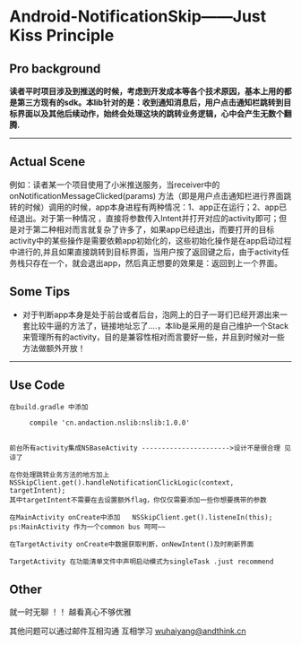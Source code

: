 Android-NotificationSkip——Just Kiss Principle
==

## Pro background 

**读者平时项目涉及到推送的时候，考虑到开发成本等各个技术原因，基本上用的都是第三方现有的sdk。本lib针对的是：收到通知消息后，用户点击通知栏跳转到目标界面以及其他后续动作，始终会处理这块的跳转业务逻辑，心中会产生无数个翻腾.**  

---

## Actual Scene


 例如：读者某一个项目使用了小米推送服务，当receiver中的onNotificationMessageClicked(params) 方法（即是用户点击通知栏进行界面跳转的时候）调用的时候，app本身进程有两种情况：1、app正在运行；2、app已经退出。对于第一种情况	，直接将参数传入Intent并打开对应的activity即可；但是对于第二种相对而言就复杂了许多了，如果app已经退出，而要打开的目标activity中的某些操作是需要依赖app初始化的，这些初始化操作是在app启动过程中进行的,并且如果直接跳转到目标界面，当用户按了返回键之后，由于activity任务栈只存在一个，就会退出app，然后真正想要的效果是：返回到上一个界面。


## Some Tips 

   

 - 对于判断app本身是处于前台或者后台，泡网上的日子一哥们已经开源出来一套比较牛逼的方法了，链接地址忘了....，本lib是采用的是自己维护一个Stack来管理所有的activity，目的是兼容性相对而言要好一些，并且到时候对一些方法做额外开放！


 
---


## Use Code
    在build.gradle 中添加 
            
         compile 'cn.andaction.nslib:nslib:1.0.0'
    
        
    前台所有activity集成NSBaseActivity ---------------------->设计不是很合理 见谅了

    在你处理跳转业务方法的地方加上
    NSSkipClient.get().handleNotificationClickLogic(context, targetIntent);
    其中targetIntent不需要在去设置额外flag，你仅仅需要添加一些你想要携带的参数
     
    在MainActivity onCreate中添加   NSSkipClient.get().listeneIn(this);   ps:MainActivity 作为一个common bus 呵呵~~

    在TargetActivity onCreate中数据获取判断，onNewIntent()及时刷新界面

    TargetActivity 在功能清单文件中声明启动模式为singleTask .just recommend
 

## Other

  
   就一时无聊 ！！ 越看真心不够优雅

   其他问题可以通过邮件互相沟通 互相学习 wuhaiyang@andthink.cn 

   



